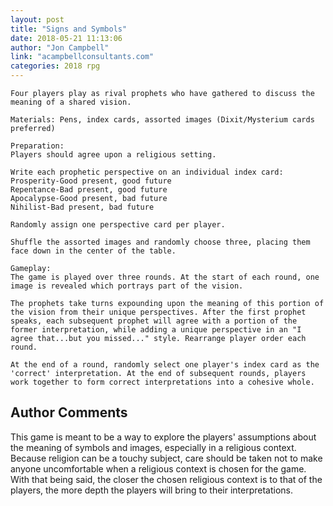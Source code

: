```yaml
---
layout: post
title: "Signs and Symbols"
date: 2018-05-21 11:13:06
author: "Jon Campbell"
link: "acampbellconsultants.com"
categories: 2018 rpg
---
```

```
Four players play as rival prophets who have gathered to discuss the meaning of a shared vision.

Materials: Pens, index cards, assorted images (Dixit/Mysterium cards preferred)

Preparation:
Players should agree upon a religious setting. 

Write each prophetic perspective on an individual index card:
Prosperity-Good present, good future
Repentance-Bad present, good future
Apocalypse-Good present, bad future
Nihilist-Bad present, bad future

Randomly assign one perspective card per player.

Shuffle the assorted images and randomly choose three, placing them face down in the center of the table. 

Gameplay:
The game is played over three rounds. At the start of each round, one image is revealed which portrays part of the vision. 

The prophets take turns expounding upon the meaning of this portion of the vision from their unique perspectives. After the first prophet speaks, each subsequent prophet will agree with a portion of the former interpretation, while adding a unique perspective in an "I agree that...but you missed..." style. Rearrange player order each round.

At the end of a round, randomly select one player's index card as the 'correct' interpretation. At the end of subsequent rounds, players work together to form correct interpretations into a cohesive whole.

```
## Author Comments 

This game is meant to be a way to explore the players' assumptions about the meaning of symbols and images, especially in a religious context. Because religion can be a touchy subject, care should be taken not to make anyone uncomfortable when a religious context is chosen for the game. With that being said, the closer the chosen religious context is to that of the players, the more depth the players will bring to their interpretations.
